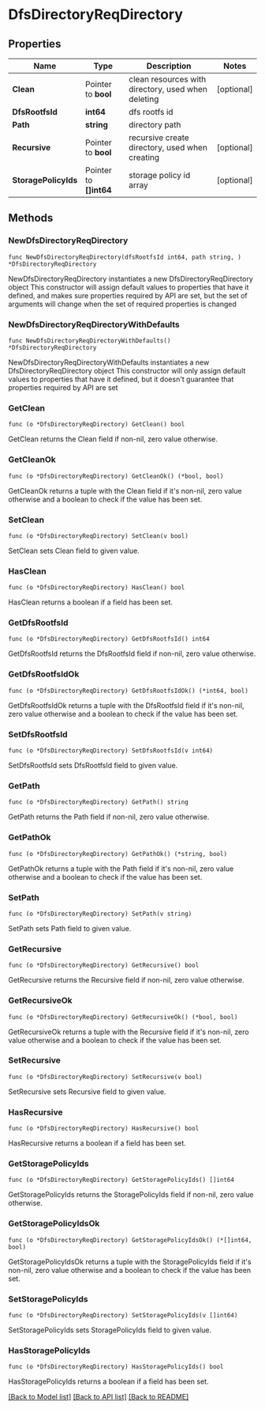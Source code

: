 # DfsDirectoryReqDirectory

## Properties

Name | Type | Description | Notes
------------ | ------------- | ------------- | -------------
**Clean** | Pointer to **bool** | clean resources with directory, used when deleting | [optional] 
**DfsRootfsId** | **int64** | dfs rootfs id | 
**Path** | **string** | directory path | 
**Recursive** | Pointer to **bool** | recursive create directory, used when creating | [optional] 
**StoragePolicyIds** | Pointer to **[]int64** | storage policy id array | [optional] 

## Methods

### NewDfsDirectoryReqDirectory

`func NewDfsDirectoryReqDirectory(dfsRootfsId int64, path string, ) *DfsDirectoryReqDirectory`

NewDfsDirectoryReqDirectory instantiates a new DfsDirectoryReqDirectory object
This constructor will assign default values to properties that have it defined,
and makes sure properties required by API are set, but the set of arguments
will change when the set of required properties is changed

### NewDfsDirectoryReqDirectoryWithDefaults

`func NewDfsDirectoryReqDirectoryWithDefaults() *DfsDirectoryReqDirectory`

NewDfsDirectoryReqDirectoryWithDefaults instantiates a new DfsDirectoryReqDirectory object
This constructor will only assign default values to properties that have it defined,
but it doesn't guarantee that properties required by API are set

### GetClean

`func (o *DfsDirectoryReqDirectory) GetClean() bool`

GetClean returns the Clean field if non-nil, zero value otherwise.

### GetCleanOk

`func (o *DfsDirectoryReqDirectory) GetCleanOk() (*bool, bool)`

GetCleanOk returns a tuple with the Clean field if it's non-nil, zero value otherwise
and a boolean to check if the value has been set.

### SetClean

`func (o *DfsDirectoryReqDirectory) SetClean(v bool)`

SetClean sets Clean field to given value.

### HasClean

`func (o *DfsDirectoryReqDirectory) HasClean() bool`

HasClean returns a boolean if a field has been set.

### GetDfsRootfsId

`func (o *DfsDirectoryReqDirectory) GetDfsRootfsId() int64`

GetDfsRootfsId returns the DfsRootfsId field if non-nil, zero value otherwise.

### GetDfsRootfsIdOk

`func (o *DfsDirectoryReqDirectory) GetDfsRootfsIdOk() (*int64, bool)`

GetDfsRootfsIdOk returns a tuple with the DfsRootfsId field if it's non-nil, zero value otherwise
and a boolean to check if the value has been set.

### SetDfsRootfsId

`func (o *DfsDirectoryReqDirectory) SetDfsRootfsId(v int64)`

SetDfsRootfsId sets DfsRootfsId field to given value.


### GetPath

`func (o *DfsDirectoryReqDirectory) GetPath() string`

GetPath returns the Path field if non-nil, zero value otherwise.

### GetPathOk

`func (o *DfsDirectoryReqDirectory) GetPathOk() (*string, bool)`

GetPathOk returns a tuple with the Path field if it's non-nil, zero value otherwise
and a boolean to check if the value has been set.

### SetPath

`func (o *DfsDirectoryReqDirectory) SetPath(v string)`

SetPath sets Path field to given value.


### GetRecursive

`func (o *DfsDirectoryReqDirectory) GetRecursive() bool`

GetRecursive returns the Recursive field if non-nil, zero value otherwise.

### GetRecursiveOk

`func (o *DfsDirectoryReqDirectory) GetRecursiveOk() (*bool, bool)`

GetRecursiveOk returns a tuple with the Recursive field if it's non-nil, zero value otherwise
and a boolean to check if the value has been set.

### SetRecursive

`func (o *DfsDirectoryReqDirectory) SetRecursive(v bool)`

SetRecursive sets Recursive field to given value.

### HasRecursive

`func (o *DfsDirectoryReqDirectory) HasRecursive() bool`

HasRecursive returns a boolean if a field has been set.

### GetStoragePolicyIds

`func (o *DfsDirectoryReqDirectory) GetStoragePolicyIds() []int64`

GetStoragePolicyIds returns the StoragePolicyIds field if non-nil, zero value otherwise.

### GetStoragePolicyIdsOk

`func (o *DfsDirectoryReqDirectory) GetStoragePolicyIdsOk() (*[]int64, bool)`

GetStoragePolicyIdsOk returns a tuple with the StoragePolicyIds field if it's non-nil, zero value otherwise
and a boolean to check if the value has been set.

### SetStoragePolicyIds

`func (o *DfsDirectoryReqDirectory) SetStoragePolicyIds(v []int64)`

SetStoragePolicyIds sets StoragePolicyIds field to given value.

### HasStoragePolicyIds

`func (o *DfsDirectoryReqDirectory) HasStoragePolicyIds() bool`

HasStoragePolicyIds returns a boolean if a field has been set.


[[Back to Model list]](../README.md#documentation-for-models) [[Back to API list]](../README.md#documentation-for-api-endpoints) [[Back to README]](../README.md)


